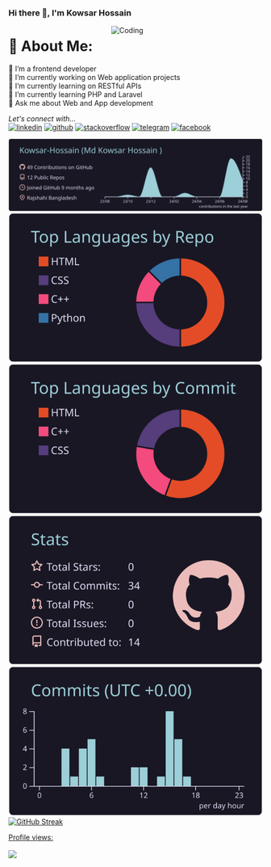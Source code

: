 
### Hi there 👋, I'm Kowsar Hossain

<img align="right" alt="Coding" width="300" src="https://camo.githubusercontent.com/19db51af5f90f1b152bc0b9078f5fe97053955be5074f03f17019c70345bdcdb/68747470733a2f2f6d69726f2e6d656469756d2e636f6d2f6d61782f313336302f302a37513379765349765f7430696f4a2d5a2e676966">

# 💫 About Me:
🤝 I’m a frontend developer<br>🔭 I’m currently working on Web application projects<br>👯 I’m currently learning on RESTful APIs<br>🌱 I’m currently learning PHP and Laravel<br>💬 Ask me about Web and App development

*Let's connect with...* <br>
[<img src='https://cdn-icons-png.flaticon.com/512/145/145807.png' alt='linkedin' height='40'>](https://www.linkedin.com/in/md-kowsar-hossain-476bb4266/)
[<img src='https://cdn-icons-png.flaticon.com/512/733/733553.png' alt='github' height='40'>](https://github.com/Kowsar-Hossain)
[<img src='https://cdn-icons-png.flaticon.com/512/2111/2111628.png' alt='stackoverflow' height='40'>](https://stackoverflow.com/users/21478943/md-kowsar-hossain)
[<img src='https://cdn-icons-png.flaticon.com/512/2111/2111646.png' alt='telegram' height='40'>](https://web.telegram.org/a/)
[<img src='https://cdn-icons-png.flaticon.com/512/3670/3670124.png' alt='facebook' height='40'>](https://www.facebook.com/profile.php?id=100063684969448)



[![](https://raw.githubusercontent.com/Kowsar-Hossain/Kowsar-Hossain/master/profile-summary-card-output/rose_pine/0-profile-details.svg)](https://github.com/vn7n24fzkq/github-profile-summary-cards)
[![](https://raw.githubusercontent.com/Kowsar-Hossain/Kowsar-Hossain/master/profile-summary-card-output/rose_pine/1-repos-per-language.svg)](https://github.com/vn7n24fzkq/github-profile-summary-cards) [![](https://raw.githubusercontent.com/Kowsar-Hossain/Kowsar-Hossain/master/profile-summary-card-output/rose_pine/2-most-commit-language.svg)](https://github.com/vn7n24fzkq/github-profile-summary-cards)
[![](https://raw.githubusercontent.com/Kowsar-Hossain/Kowsar-Hossain/master/profile-summary-card-output/rose_pine/3-stats.svg)](https://github.com/vn7n24fzkq/github-profile-summary-cards) [![](https://raw.githubusercontent.com/Kowsar-Hossain/Kowsar-Hossain/master/profile-summary-card-output/rose_pine/4-productive-time.svg)](https://github.com/vn7n24fzkq/github-profile-summary-cards)
[![GitHub Streak](https://github-readme-streak-stats.herokuapp.com?user=Kowsar-Hossain
)](https://git.io/streak-stats)



<!--  Profile Views -->
[Profile views: ](https://gpvc.arturio.dev/Kowsar-Hossain)

<img align="center" src="https://profile-counter.glitch.me/{Kowsar-Hossain}/count.svg" /> 
